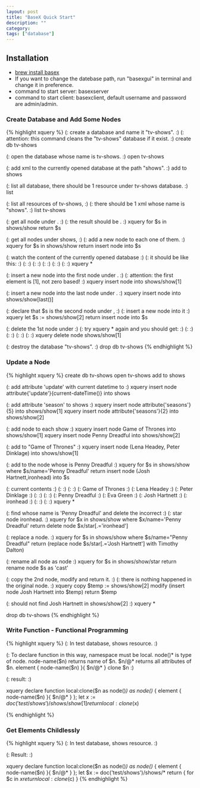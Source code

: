 ```yaml
---
layout: post
title: "BaseX Quick Start"
description: ""
category:
tags: ["database"]
---
```


## Installation

* [brew install basex](http://brewformulas.org/Basex)
* If you want to change the datebase path, run "basexgui" in terminal and change it in preference.
* command to start server: basexserver
* command to start client: basexclient, default username and password are admin/admin.

### Create Database and Add Some Nodes

{% highlight xquery %}
(: create a database and name it "tv-shows". :)
(: attention: this command cleans the "tv-shows" database if it exist. :)
create db tv-shows

(: open the database whose name is tv-shows. :)
open tv-shows

(: add xml to the currently opened database at the path "shows". :)
add to shows <shows><show></show><show></show><show></show></shows>

(: list all database, there should be 1 resource under tv-shows database. :)
list

(: list all resources of tv-shows, :)
(: there should be 1 xml whose name is "shows". :)
list tv-shows

(: get all <show/> node under <shows></shows>. :)
(: the result should be <show/><show/><show/>. :)
xquery for $s in shows/show return $s

(: get all <show/> nodes under shows, :)
(: add a new node <name/> to each one of them. :)
xquery for $s in shows/show return insert node <name/> into $s

(: watch the content of the currently opened database :)
(: it should be like this: :)
(: <shows> :)
(:   <show><name/></show> :)
(:   <show><name/></show> :)
(:   <show><name/></show> :)
(: </shows> :)
xquery *

(: insert a new node <rating/> into the first <show/> node under <shows/>. :)
(: attention: the first element is [1], not zero based! :)
xquery insert node <rating/> into shows/show[1]

(: insert a new node <rating/> into the last <show/> node under <shows/>. :)
xquery insert node <rating/> into shows/show[last()]

(: declare that $s is the second <show/> node under <shows/>, :)
(: insert a new <rating/> node into it :)
xquery let $s := shows/show[2] return insert node <rating/> into $s

(: delete the 1st node under <shows/> :)
(: try xquery * again and you should get: :)
(: <shows>                          :)
(:   <show><name/><rating/></show>  :)
(:   <show><name/><rating/></show>  :)
(: </shows>                         :)
xquery delete node shows/show[1]

(: destroy the database "tv-shows". :)
drop db tv-shows
{% endhighlight %}


### Update a Node

{% highlight xquery %}
create db tv-shows
open tv-shows
add to shows <shows><show></show><show></show></shows>

(: add attribute 'update' with current datetime to <shows/> :)
xquery insert node attribute{'update'}{current-dateTime()} into shows

(: add attribute 'season' to shows :)
xquery insert node attribute{'seasons'}{5} into shows/show[1]
xquery insert node attribute{'seasons'}{2} into shows/show[2]

(: add node <name/> to each show :)
xquery insert node <name>Game of Thrones</name> into shows/show[1]
xquery insert node <name>Penny Dreadful</name> into shows/show[2]

(: add <star/> to "Game of Thrones" :)
xquery insert node (<star>Lena Headey</star>, <star>Peter Dinklage</star>)
  into shows/show[1]

(: add <star/> to the node whose <name/> is Penny Dreadful :)
xquery for $s in shows/show where $s/name='Penny Dreadful' return insert
  node (<star>Josh Hartnett</star>,<star>ironhead</star>) into $s

(: current contents                                 :)
(:  <shows update="2014-12-11T14:26:04.139+08:00">  :)
(:    <show seasons="5">                            :)
(:      <name>Game of Thrones</name>                :)
(:      <star>Lena Headey</star>                    :)
(:      <star>Peter Dinklage</star>                 :)
(:    </show>                                       :)
(:    <show seasons="2">                            :)
(:      <name>Penny Dreadful</name>                 :)
(:      <star>Eva Green</star>                      :)
(:      <star>Josh Hartnett</star>                  :)
(:      <star>ironhead</star>                       :)
(:    </show>                                       :)
(:  </shows>                                        :)
xquery *

(: find <show/> whose name is 'Penny Dreadful' and delete the incorrect :)
(: star node <star>ironhead</star>. :)
xquery for $x in shows/show where $x/name='Penny Dreadful'
  return delete node $x/star[.='ironhead']

(: replace a <star/> node. :)
xquery for $s in shows/show where $s/name="Penny Dreadful"
  return (replace node $s/star[.='Josh Hartnett'] with
  <star>Timothy Dalton</star>)

(: rename all <star/> node as <cast/> node :)
xquery for $s in shows/show/star return rename node $s as 'cast'

(: copy the 2nd <show/> node, modify and return it. :)
(: there is nothing happened in the original node. :)
xquery copy $temp := shows/show[2] modify (insert node
  <star>Josh Hartnett</star> into $temp) return $temp

(: should not find <star>Josh Hartnett</star> in shows/show[2] :)
xquery *

drop db tv-shows
{% endhighlight %}

### Write Function - Functional Programming

{% highlight xquery %}
(: In test database, shows resource.
  <shows>
    <show name="Game of Thrones"/>
  </shows> :)

(: To declare function in this way, namespace must be local.
  node()* is type of node.
  node-name($n) returns name of $n.
  $n/@* returns all attributes of $n.
  element { node-name($n) }{ $n/@* } clone $n :)

(: result: <show name="Game of Thrones"/> :)

xquery declare function local:clone($n as node()*) as node()* {
  element { node-name($n) }{ $n/@* }
};
let $x := doc('test/shows')/shows/show[1]
return local:clone($x)

{% endhighlight %}

### Get Elements Childlessly

{% highlight xquery %}
(: In test database, shows resource.
  <shows>
    <show name="Game of Thrones"/>
    <show name="Penny Dreadful"/>
    <movie name="The Maze Runner"/>
  </shows>
:)

(: Result:
  <root>
    <show name="Game of Thrones"/>
    <show name="Penny Dreadful"/>
    <movie name="The Maze Runner"/>
  </root>
:)

xquery declare function local:clone($n as node()*) as node()* {
  element { node-name($n) }{ $n/@* }
};
let $x := doc('test/shows')/shows/*
return <root>{
  for $c in $x return local:clone($c)
}</root>
{% endhighlight %}
